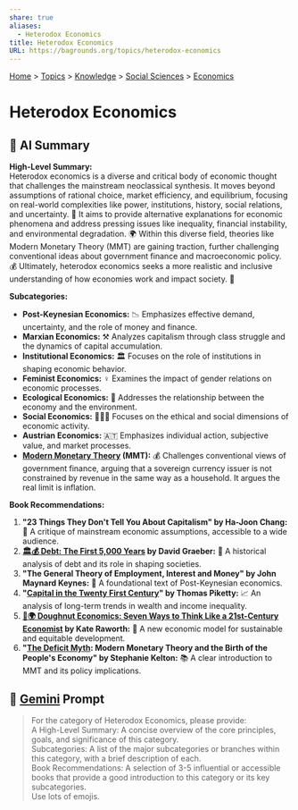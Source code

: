 ```yaml
---
share: true
aliases:
  - Heterodox Economics
title: Heterodox Economics
URL: https://bagrounds.org/topics/heterodox-economics
---
```

[Home](../index.md) > [Topics](./index.md) > [Knowledge](./a-hierarchical-view-of-human-knowledge.md) > [Social Sciences](./social-sciences.md) > [Economics](./economics.md)  
# Heterodox Economics  
## 🤖 AI Summary  
**High-Level Summary:**  
Heterodox economics is a diverse and critical body of economic thought that challenges the mainstream neoclassical synthesis. It moves beyond assumptions of rational choice, market efficiency, and equilibrium, focusing on real-world complexities like power, institutions, history, social relations, and uncertainty. 🧐 It aims to provide alternative explanations for economic phenomena and address pressing issues like inequality, financial instability, and environmental degradation. 🌍 Within this diverse field, theories like Modern Monetary Theory (MMT) are gaining traction, further challenging conventional ideas about government finance and macroeconomic policy. 💰 Ultimately, heterodox economics seeks a more realistic and inclusive understanding of how economies work and impact society. 🤝  
  
**Subcategories:**  
* **Post-Keynesian Economics:** 📉 Emphasizes effective demand, uncertainty, and the role of money and finance.  
* **Marxian Economics:** ⚒️ Analyzes capitalism through class struggle and the dynamics of capital accumulation.  
* **Institutional Economics:** 🏛️ Focuses on the role of institutions in shaping economic behavior.  
* **Feminist Economics:** ♀️ Examines the impact of gender relations on economic processes.  
* **Ecological Economics:** 🌿 Addresses the relationship between the economy and the environment.  
* **Social Economics:** 🧑‍🤝‍🧑 Focuses on the ethical and social dimensions of economic activity.  
* **Austrian Economics:** 🇦🇹 Emphasizes individual action, subjective value, and market processes.  
* **[Modern Monetary Theory](./modern-monetary-theory.md) (MMT):** 💰 Challenges conventional views of government finance, arguing that a sovereign currency issuer is not constrained by revenue in the same way as a household. It argues the real limit is inflation.  
  
**Book Recommendations:**  
1.  **"23 Things They Don't Tell You About Capitalism" by Ha-Joon Chang:** 📖 A critique of mainstream economic assumptions, accessible to a wide audience.  
2.  **[🏛️💰 Debt: The First 5,000 Years](../books/debt-the-first-5000-years.md) by David Graeber:** 📜 A historical analysis of debt and its role in shaping societies.  
3.  **"The General Theory of Employment, Interest and Money" by John Maynard Keynes:** 🔑 A foundational text of Post-Keynesian economics.  
4.  **"[Capital in the Twenty First Century](../books/capital-in-the-twenty-first-century.md)" by Thomas Piketty:** 📈 An analysis of long-term trends in wealth and income inequality.  
5.  **[🍩🌍 Doughnut Economics: Seven Ways to Think Like a 21st-Century Economist](../books/doughnut-economics-seven-ways-to-think-like-a-21st-century-economist.md) by Kate Raworth:** 🍩 A new economic model for sustainable and equitable development.  
6.  **"[The Deficit Myth](../books/the-deficit-myth.md): Modern Monetary Theory and the Birth of the People's Economy" by Stephanie Kelton:** 📚 A clear introduction to MMT and its policy implications.  
  
## 💬 [Gemini](https://gemini.google.com/app) Prompt  
> For the category of Heterodox Economics, please provide:  
A High-Level Summary: A concise overview of the core principles, goals, and significance of this category.  
Subcategories: A list of the major subcategories or branches within this category, with a brief description of each.  
Book Recommendations: A selection of 3-5 influential or accessible books that provide a good introduction to this category or its key subcategories.  
Use lots of emojis.